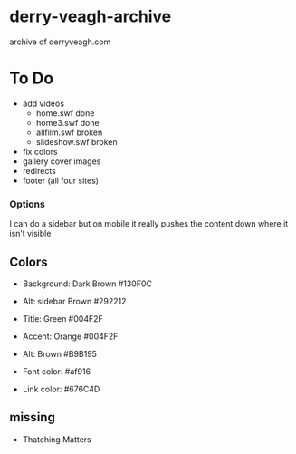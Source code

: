 # derry-veagh-archive
archive of derryveagh.com

# To Do
  - add videos
    - home.swf done
    - home3.swf done
    - allfilm.swf broken
    - slideshow.swf broken
  - fix colors
  - gallery cover images
  - redirects
  - footer (all four sites)

### Options
I can do a sidebar but on mobile it really pushes the content down where it isn’t visible

## Colors
  - Background: Dark Brown \#130F0C
  - Alt: sidebar Brown \#292212
  - Title: Green \#004F2F
  - Accent: Orange \#004F2F
  - Alt: Brown \#B9B195

  - Font color: \#af916
  - Link color: \#676C4D

## missing
  - Thatching Matters
